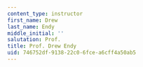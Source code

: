 ```yaml
---
content_type: instructor
first_name: Drew
last_name: Endy
middle_initial: ''
salutation: Prof.
title: Prof. Drew Endy
uid: 746752df-9138-22c0-6fce-a6cff4a50ab5
---
```

